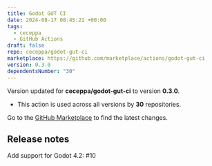```yaml
---
title: Godot GUT CI
date: 2024-08-17 08:45:21 +00:00
tags:
  - ceceppa
  - GitHub Actions
draft: false
repo: ceceppa/godot-gut-ci
marketplace: https://github.com/marketplace/actions/godot-gut-ci
version: 0.3.0
dependentsNumber: "30"
---
```



Version updated for **ceceppa/godot-gut-ci** to version **0.3.0**.
- This action is used across all versions by **30** repositories.

Go to the [GitHub Marketplace](https://github.com/marketplace/actions/godot-gut-ci) to find the latest changes.

## Release notes

Add support for Godot 4.2: #10 
